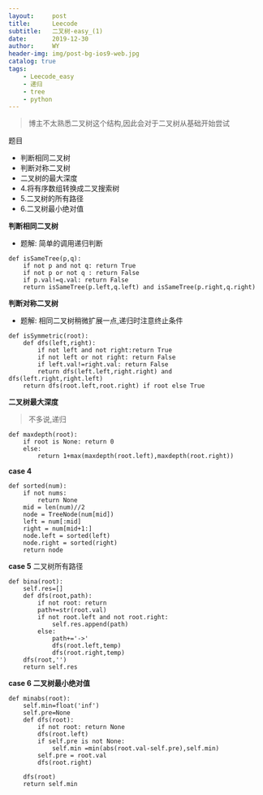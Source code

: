 ```yaml
---
layout:     post
title:      Leecode
subtitle:   二叉树-easy_(1)
date:       2019-12-30
author:     WY
header-img: img/post-bg-ios9-web.jpg
catalog: true
tags:
    - Leecode_easy
    - 递归
    - tree
    - python
---
```


> 博主不太熟悉二叉树这个结构,因此会对于二叉树从基础开始尝试

题目
- 判断相同二叉树
- 判断对称二叉树
- 二叉树的最大深度
- 4.将有序数组转换成二叉搜索树
- 5.二叉树的所有路径
- 6.二叉树最小绝对值

**判断相同二叉树**
- 题解: 简单的调用递归判断

```
def isSameTree(p,q):
    if not p and not q: return True
    if not p or not q : return False
    if p.val!=q.val: return False
    return isSameTree(p.left,q.left) and isSameTree(p.right,q.right)
```

**判断对称二叉树**
- 题解: 相同二叉树稍微扩展一点,递归时注意终止条件

```
def isSymmetric(root):
    def dfs(left,right):
        if not left and not right:return True
        if not left or not right: return False
        if left.val!=right.val: return False
        return dfs(left.left,right.right) and dfs(left.right,right.left)
    return dfs(root.left,root.right) if root else True
```

**二叉树最大深度**
> 不多说,递归

```
def maxdepth(root):
    if root is None: return 0
    else:
        return 1+max(maxdepth(root.left),maxdepth(root.right))
```
**case 4**

```
def sorted(num):
    if not nums:
        return None
    mid = len(num)//2
    node = TreeNode(num[mid])
    left = num[:mid]
    right = num[mid+1:]
    node.left = sorted(left)
    node.right = sorted(right)
    return node
```

**case 5** 二叉树所有路径

```
def bina(root):
    self.res=[]
    def dfs(root,path):
        if not root: return
        path+=str(root.val)
        if not root.left and not root.right:
            self.res.append(path)
        else:
            path+='->'
            dfs(root.left,temp)
            dfs(root.right,temp)
    dfs(root,'')
    return self.res
```

**case 6 二叉树最小绝对值**

```
def minabs(root):
    self.min=float('inf')
    self.pre=None
    def dfs(root):
        if not root: return None
        dfs(root.left)
        if self.pre is not None: 
            self.min =min(abs(root.val-self.pre),self.min)
        self.pre = root.val
        dfs(root.right)

    dfs(root)
    return self.min
```